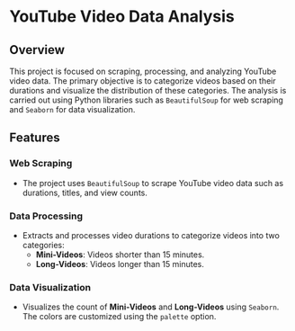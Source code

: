 # YouTube Video Data Analysis

## Overview

This project is focused on scraping, processing, and analyzing YouTube video data. The primary objective is to categorize videos based on their durations and visualize the distribution of these categories. The analysis is carried out using Python libraries such as `BeautifulSoup` for web scraping and `Seaborn` for data visualization.

## Features

### Web Scraping
- The project uses `BeautifulSoup` to scrape YouTube video data such as durations, titles, and view counts.

### Data Processing
- Extracts and processes video durations to categorize videos into two categories:
  - **Mini-Videos**: Videos shorter than 15 minutes.
  - **Long-Videos**: Videos longer than 15 minutes.

### Data Visualization
- Visualizes the count of **Mini-Videos** and **Long-Videos** using `Seaborn`. The colors are customized using the `palette` option.






